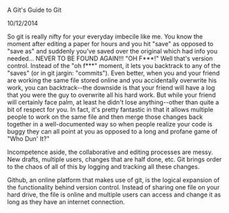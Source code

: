 A Git's Guide to Git

10/12/2014

So git is really nifty for your everyday imbecile like me. You know the moment after editing a paper for hours and you hit "save" as opposed to "save as" and suddenly you've saved over the original which had info you needed... NEVER TO BE FOUND AGAIN!!! "OH F***!" Well that's version control. Instead of the "oh f***" moment, it lets you backtrack to any of the "saves" (or in git jargin: "commits"). Even better, when you and your friend are working the same file stored online and you accidentally overwrite his work, you can backtrack--the downside is that your friend will have a log that you were the guy to overwrite all his hard work. But while your friend will certainly face palm, at least he didn't lose anything--other than quite a bit of respect for you. In fact, it's pretty fantastic in that it allows multiple people to work on the same file and then merge those changes back together in a well-documented way so when people realize your code is buggy they can all point at you as opposed to a long and profane game of "Who Dun' It?"

Incompetence aside, the collaborative and editing processes are messy. New drafts, multiple users, changes that are half done, etc. Git brings order to the chaos of all of this by logging and tracking all these changes.

Github, an online platform that makes use of git, is the logical expansion of the functionality behind version control. Instead of sharing one file on your hard drive, the file is online and multiple users can access and change it as long as they have an internet connection.
